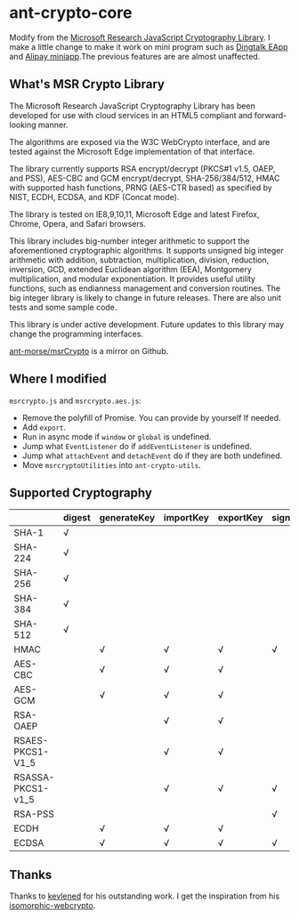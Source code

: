 # ant-crypto-core

Modify from the [Microsoft Research JavaScript Cryptography Library](https://www.microsoft.com/en-us/download/details.aspx?id=52439). I make a little change to make it work on mini program such as [Dingtalk EApp](https://open-doc.dingtalk.com/microapp/ln6dmh/bv006z) and [Alipay miniapp](https://mini.open.alipay.com/channel/miniIndex.htm).The previous features are are almost unaffected.

## What's MSR Crypto Library

The Microsoft Research JavaScript Cryptography Library has been developed for use with cloud services in an HTML5 compliant and forward-looking manner.

The algorithms are exposed via the W3C WebCrypto interface, and are tested against the Microsoft Edge implementation of that interface.

The library currently supports RSA encrypt/decrypt (PKCS#1 v1.5, OAEP, and PSS), AES-CBC and GCM encrypt/decrypt, SHA-256/384/512, HMAC with supported hash functions, PRNG (AES-CTR based) as specified by NIST, ECDH, ECDSA, and KDF (Concat mode).

The library is tested on IE8,9,10,11, Microsoft Edge and latest Firefox, Chrome, Opera, and Safari browsers.

This library includes big-number integer arithmetic to support the aforementioned cryptographic algorithms. It supports unsigned big integer arithmetic with addition, subtraction, multiplication, division, reduction, inversion, GCD, extended Euclidean algorithm (EEA), Montgomery multiplication, and modular exponentiation. It provides useful utility functions, such as endianness management and conversion routines. The big integer library is likely to change in future releases. There are also unit tests and some sample code.

This library is under active development. Future updates to this library may change the programming interfaces.

[ant-morse/msrCrypto](https://github.com/ant-morse/msrCrypto) is a mirror on Github.

## Where I modified

`msrcrypto.js` and `msrcrypto.aes.js`:
- Remove the polyfill of Promise. You can provide by yourself If needed.
- Add `export`.
- Run in async mode if `window` or `global` is undefined.
- Jump what `EventListener` do if `addEventListener` is undefined.
- Jump what `attachEvent` and `detachEvent` do if they are both undefined.
- Move `msrcryptoUtilities` into  `ant-crypto-utils`.


## Supported Cryptography

|                    | digest | generateKey | importKey | exportKey | sign | verify | encrypt | decrypt | deriveKey | deriveBits | wrapKey | unwrapKey |
|:--                 |:--     |:--          |:--        |:--        |:--   |:--     |:--      |:--      |:--        |:--         |:--      |:--        |
| SHA-1              |   √    |             |           |           |      |        |         |         |           |            |         |           |
| SHA-224            |   √    |             |           |           |      |        |         |         |           |            |         |           |
| SHA-256            |   √    |             |           |           |      |        |         |         |           |            |         |           |
| SHA-384            |   √    |             |           |           |      |        |         |         |           |            |         |           |
| SHA-512            |   √    |             |           |           |      |        |         |         |           |            |         |           |
| HMAC               |        |      √      |     √     |     √     |   √  |   √    |         |         |           |            |         |           |
| AES-CBC            |        |      √      |     √     |     √     |      |        |    √    |    √    |           |            |         |     √     |
| AES-GCM            |        |      √      |     √     |     √     |      |        |    √    |    √    |           |            |    √    |           |
| RSA-OAEP           |        |             |     √     |     √     |      |        |    √    |    √    |           |            |         |           |
| RSAES-PKCS1-V1_5   |        |             |     √     |     √     |      |        |    √    |    √    |           |            |         |           |
| RSASSA-PKCS1-v1_5  |        |             |     √     |     √     |   √  |   √    |         |         |           |            |         |           |
| RSA-PSS            |        |             |           |           |   √  |   √    |         |         |           |            |         |           |
| ECDH               |        |      √      |     √     |     √     |      |        |         |         |           |     √      |         |           |
| ECDSA              |        |      √      |     √     |     √     |   √  |   √    |         |         |           |            |         |           |


## Thanks

Thanks to [kevlened](https://github.com/kevlened) for his outstanding work. I get the inspiration from his [isomorphic-webcrypto](https://github.com/kevlened/isomorphic-webcrypto).

